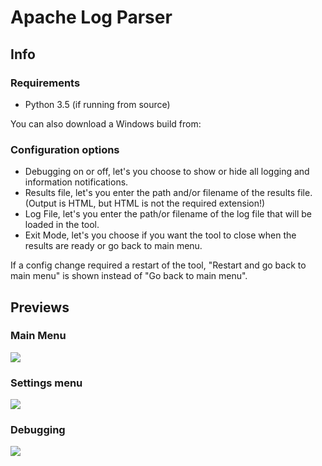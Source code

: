 # Apache Log Parser
## Info
### Requirements
- Python 3.5 (if running from source)

You can also download a Windows build from: 

### Configuration options
- Debugging on or off, let's you choose to show or hide all logging and information notifications.
- Results file, let's you enter the path and/or filename of the results file. (Output is HTML, but HTML is not the required extension!)
- Log File, let's you enter the path/or filename of the log file that will be loaded in the tool.
- Exit Mode, let's you choose if you want the tool to close when the results are ready or go back to main menu.

If a config change required a restart of the tool, "Restart and go back to main menu" is shown instead of "Go back to main menu".

## Previews
### Main Menu
![](https://img.maartenmol.nl/COR8KGL.png)

### Settings menu
![](https://img.maartenmol.nl/sJoGGvK.png)

### Debugging
![](https://img.maartenmol.nl/oNVMYZu.png)
